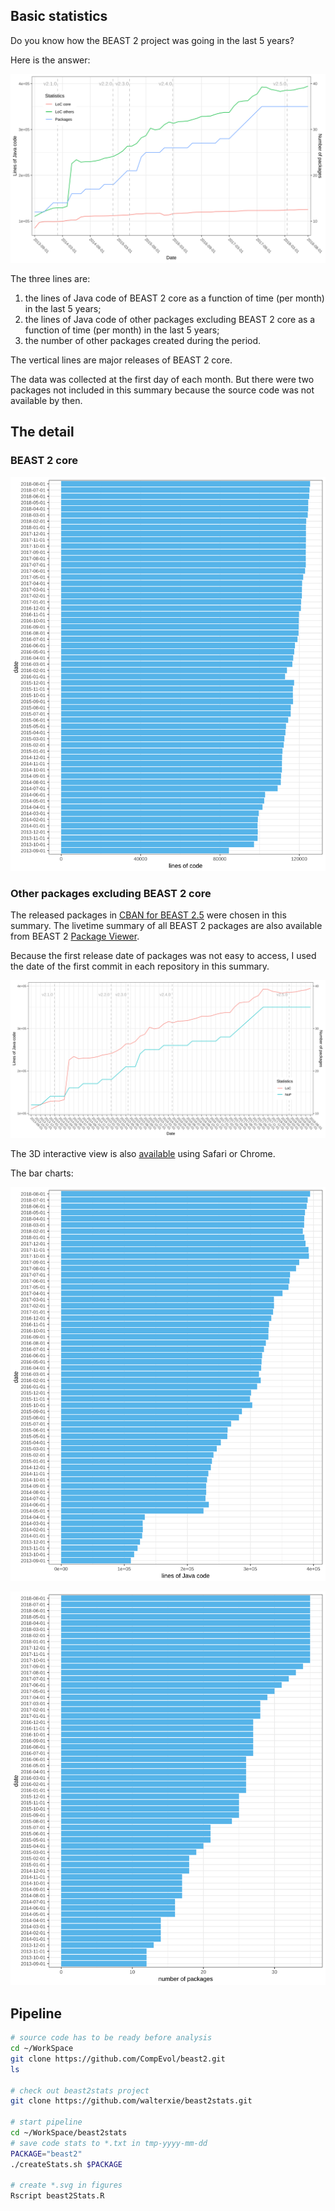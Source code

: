 ## Basic statistics

Do you know how the BEAST 2 project was going in the last 5 years? 

Here is the answer:

![Basic statistics](figures/beast2-stats-every6m.svg)

The three lines are:
1. the lines of Java code of BEAST 2 core as a function of time (per month) in the last 5 years;
2. the lines of Java code of other packages excluding BEAST 2 core as a function of time (per month) in the last 5 years;
3. the number of other packages created during the period.

The vertical lines are major releases of BEAST 2 core.

The data was collected at the first day of each month. 
But there were two packages not included in this summary because the source code was not available by then.

## The detail

### BEAST 2 core 

![BEAST 2 core](figures/beast2.svg)

### Other packages excluding BEAST 2 core

The released packages in [CBAN for BEAST 2.5](https://github.com/CompEvol/CBAN/raw/master/packages2.5.xml) 
were chosen in this summary.
The livetime summary of all BEAST 2 packages are also available from BEAST 2 
[Package Viewer](https://compevol.github.io/CBAN/).

Because the first release date of packages was not easy to access, 
I used the date of the first commit in each repository in this summary.

![LoC + NoP](figures/other-packages.svg)

The 3D interactive view is also [available](https://walterxie.github.io/beast2stats/3d) using Safari or Chrome.

The bar charts:

![packages LoC](figures/other-packages-LoC.svg)

![packages NoP](figures/other-packages-NoP.svg)


## Pipeline

```bash
# source code has to be ready before analysis
cd ~/WorkSpace
git clone https://github.com/CompEvol/beast2.git
ls

# check out beast2stats project
git clone https://github.com/walterxie/beast2stats.git

# start pipeline
cd ~/WorkSpace/beast2stats
# save code stats to *.txt in tmp-yyyy-mm-dd
PACKAGE="beast2"
./createStats.sh $PACKAGE

# create *.svg in figures
Rscript beast2Stats.R
```

